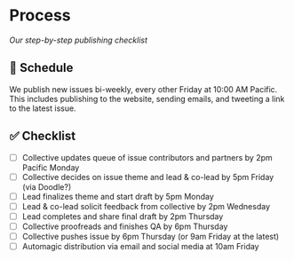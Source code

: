 # Process

*Our step-by-step publishing checklist*

## :calendar: Schedule

We publish new issues bi-weekly, every other Friday at 10:00 AM Pacific. This includes publishing to the website, sending emails, and tweeting a link to the latest issue.

## :white_check_mark: Checklist

- [ ] Collective updates queue of issue contributors and partners by 2pm Pacific Monday
- [ ] Collective decides on issue theme and lead & co-lead by 5pm Friday (via Doodle?)
- [ ] Lead finalizes theme and start draft by 5pm Monday
- [ ] Lead & co-lead solicit feedback from collective by 2pm Wednesday
- [ ] Lead completes and share final draft by 2pm Thursday
- [ ] Collective proofreads and finishes QA by 6pm Thursday
- [ ] Collective pushes issue by 6pm Thursday (or 9am Friday at the latest)
- [ ] Automagic distribution via email and social media at 10am Friday
